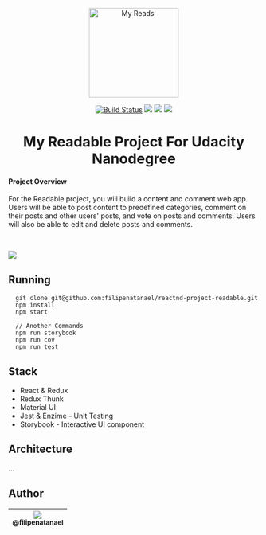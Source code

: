 <p align="center"><a href="https://in.udacity.com/course/react-nanodegree--nd019" target="_blank"><img width="180" src="https://www.wykop.pl/cdn/c3397993/link_SIrKotPCldE7IGnWEjOBSIX1SDMEhE1w,w300h223.jpg" alt="My Reads"></a></p>

<p align="center">
  <a href="https://travis-ci.org/filipenatanael/reactnd-myreads"><img src="https://travis-ci.org/filipenatanael/reactnd-myreads.svg?branch=master" alt="Build Status"></a>
  <a class="badge-align" href="https://www.codacy.com/app/filipenatanael/reactnd-myreads?utm_source=github.com&amp;utm_medium=referral&amp;utm_content=filipenatanael/reactnd-myreads&amp;utm_campaign=Badge_Grade"><img src="https://api.codacy.com/project/badge/Grade/2bb969547aa240469a94a687746792e1"/></a>
    <a class="badge-align" href="https://codecov.io/gh/filipenatanael/reactnd-project-readable/"><img src="https://codecov.io/gh/filipenatanael/reactnd-project-readable/branch/master/graph/badge.svg"/></a>
  <a href="https://codeclimate.com/github/filipenatanael/reactnd-myreads/maintainability"><img src="https://api.codeclimate.com/v1/badges/b1553dba7581b75f1afc/maintainability" /></a>
</p>



<h1 align="center">My Readable Project For Udacity <br>Nanodegree</h1>

<p align="center">
<h4>Project Overview</h4>

For the Readable project, you will build a content and comment web app. Users will be able to post content to predefined categories, comment on their posts and other users' posts, and vote on posts and comments. Users will also be able to edit and delete posts and comments.
  </p>
<br>

![](https://i.ibb.co/gvKWBXg/storybook.gif)

## Running
```shell
  git clone git@github.com:filipenatanael/reactnd-project-readable.git
  npm install
  npm start

  // Another Commands
  npm run storybook
  npm run cov
  npm run test
```
## Stack
- React & Redux
- Redux Thunk
- Material UI
- Jest & Enzime - Unit Testing
- Storybook - Interactive UI component

## Architecture
...

## Author

| [<img src="https://avatars3.githubusercontent.com/u/14134758?s=115&v=3"><br><sub>@filipenatanael</sub>](https://github.com/filipenatanael) |
| :---: |
